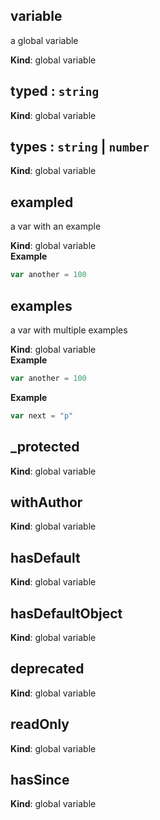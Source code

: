 <a name="variable"></a>
## variable
a global variable

**Kind**: global variable


<a name="typed"></a>
## typed : `string`
**Kind**: global variable


<a name="types"></a>
## types : `string` | `number`
**Kind**: global variable


<a name="exampled"></a>
## exampled
a var with an example

**Kind**: global variable  
**Example**
```js
var another = 100
```


<a name="examples"></a>
## examples
a var with multiple examples

**Kind**: global variable  
**Example**
```js
var another = 100
```
**Example**
```js
var next = "p"
```


<a name="_protected"></a>
## _protected
**Kind**: global variable


<a name="withAuthor"></a>
## withAuthor
**Kind**: global variable


<a name="hasDefault"></a>
## hasDefault
**Kind**: global variable


<a name="hasDefaultObject"></a>
## hasDefaultObject
**Kind**: global variable


<a name="deprecated"></a>
## deprecated
**Kind**: global variable


<a name="readOnly"></a>
## readOnly
**Kind**: global variable


<a name="hasSince"></a>
## hasSince
**Kind**: global variable


